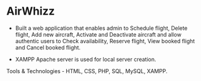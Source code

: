 # AirWhizz

* Built a web application that enables admin to Schedule flight, Delete flight, Add new aircraft, Activate and Deactivate aircraft and allow authentic users to Check availability, Reserve flight, View booked flight and Cancel booked flight.

* XAMPP Apache server is used for local server creation.

Tools & Technologies - HTML, CSS, PHP, SQL, MySQL, XAMPP.
